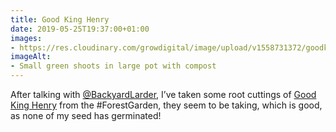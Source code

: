 ```yaml
---
title: Good King Henry
date: 2019-05-25T19:37:00+01:00
images: 
- https://res.cloudinary.com/growdigital/image/upload/v1558731372/goodkinghenry-A6BAEA81.jpg
imageAlt: 
- Small green shoots in large pot with compost
---
```


After talking with [@BackyardLarder](https://mobile.twitter.com/BackyardLarder), I’ve taken some root cuttings of [Good King Henry](https://pfaf.org/user/plant.aspx?latinname=Chenopodium+bonus-henricus) from the #ForestGarden, they seem to be taking, which is good, as none of my seed has germinated! 
